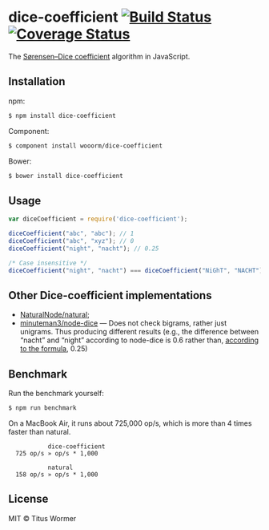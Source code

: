 # dice-coefficient [![Build Status](https://travis-ci.org/wooorm/dice-coefficient.svg?branch=master)](https://travis-ci.org/wooorm/dice-coefficient) [![Coverage Status](https://img.shields.io/coveralls/wooorm/dice-coefficient.svg)](https://coveralls.io/r/wooorm/dice-coefficient?branch=master)

The [Sørensen–Dice coefficient](http://en.wikipedia.org/wiki/Sørensen–Dice_coefficient) algorithm in JavaScript.

## Installation

npm:
```sh
$ npm install dice-coefficient
```

Component:
```sh
$ component install wooorm/dice-coefficient
```

Bower:
```sh
$ bower install dice-coefficient
```

## Usage

```js
var diceCoefficient = require('dice-coefficient');

diceCoefficient("abc", "abc"); // 1
diceCoefficient("abc", "xyz"); // 0
diceCoefficient("night", "nacht"); // 0.25

/* Case insensitive */
diceCoefficient("night", "nacht") === diceCoefficient("NiGhT", "NACHT"); // true
```

## Other Dice-coefficient implementations

- [NaturalNode/natural](https://github.com/NaturalNode/natural);
- [minuteman3/node-dice](https://github.com/minuteman3/node-dice) — Does not check bigrams, rather just unigrams. Thus producing different results (e.g., the difference between “nacht” and “night” according to node-dice is 0.6 rather than, [according to the formula](http://en.wikipedia.org/wiki/Dice%27s_coefficient#Formula), 0.25)

## Benchmark

Run the benchmark yourself:

```sh
$ npm run benchmark
```

On a MacBook Air, it runs about 725,000 op/s, which is more than 4 times faster than natural.

```
           dice-coefficient
  725 op/s » op/s * 1,000

           natural
  158 op/s » op/s * 1,000
```

## License

MIT © Titus Wormer
